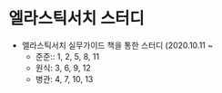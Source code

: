 # 엘라스틱서치 스터디

- 엘라스틱서치 실무가이드 책을 통한 스터디 (2020.10.11 ~
  - 준준:: 1, 2, 5, 8, 11
  - 원식: 3, 6, 9, 12
  - 병관: 4, 7, 10, 13
